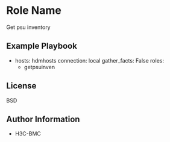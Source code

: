 Role Name
=========
Get psu inventory

Example Playbook
----------------
- hosts: hdmhosts
  connection: local
  gather_facts: False
  roles:
    - getpsuinven

License
-------

BSD

Author Information
------------------

- H3C-BMC

